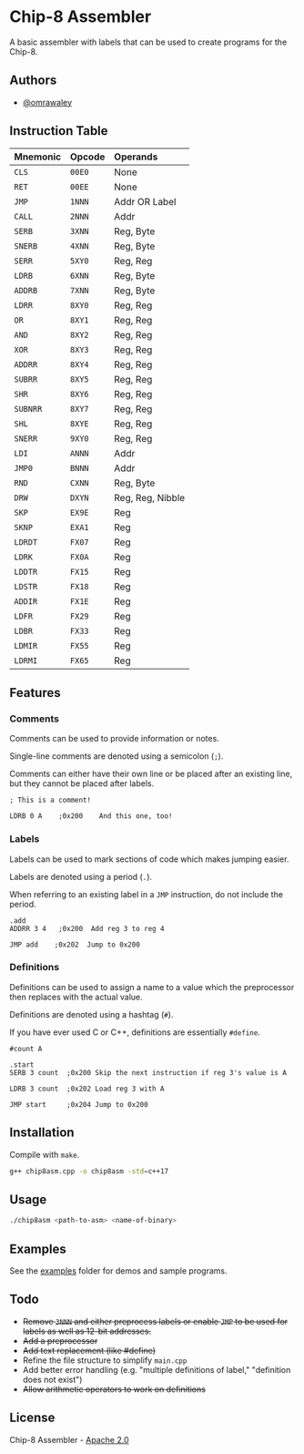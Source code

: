 
# Chip-8 Assembler

A basic assembler with labels that can be used to create programs for the Chip-8.


## Authors

- [@omrawaley](https://www.github.com/omrawaley)


## Instruction Table

| Mnemonic | Opcode     | Operands                |
| :-------- | :------- | :------------------------- |
| `CLS` | `00E0` | None |
| `RET` | `00EE` | None |
| `JMP` | `1NNN` | Addr OR Label |
| `CALL` | `2NNN` | Addr |
| `SERB` | `3XNN` | Reg, Byte |
| `SNERB` | `4XNN` | Reg, Byte |
| `SERR` | `5XY0` | Reg, Reg |
| `LDRB` | `6XNN` | Reg, Byte |
| `ADDRB` | `7XNN` | Reg, Byte |
| `LDRR` | `8XY0` | Reg, Reg |
| `OR` | `8XY1` | Reg, Reg |
| `AND` | `8XY2` | Reg, Reg |
| `XOR` | `8XY3` | Reg, Reg |
| `ADDRR` | `8XY4` | Reg, Reg |
| `SUBRR` | `8XY5` | Reg, Reg |
| `SHR` | `8XY6` | Reg, Reg |
| `SUBNRR` | `8XY7` | Reg, Reg |
| `SHL` | `8XYE` | Reg, Reg |
| `SNERR` | `9XY0` | Reg, Reg |
| `LDI` | `ANNN` | Addr |
| `JMP0` | `BNNN` | Addr |
| `RND` | `CXNN` | Reg, Byte |
| `DRW` | `DXYN` | Reg, Reg, Nibble |
| `SKP` | `EX9E` | Reg |
| `SKNP` | `EXA1` | Reg |
| `LDRDT` | `FX07` | Reg |
| `LDRK` | `FX0A` | Reg |
| `LDDTR` | `FX15` | Reg |
| `LDSTR` | `FX18` | Reg |
| `ADDIR` | `FX1E` | Reg |
| `LDFR` | `FX29` | Reg |
| `LDBR` | `FX33` | Reg |
| `LDMIR` | `FX55` | Reg |
| `LDRMI` | `FX65` | Reg |

## Features

### Comments

Comments can be used to provide information or notes.

Single-line comments are denoted using a semicolon (`;`). 

Comments can either have their own line or be placed after an existing line, but they cannot be placed after labels.

```
; This is a comment!

LDRB 0 A    ;0x200    And this one, too! 
```

### Labels

Labels can be used to mark sections of code which makes jumping easier.

Labels are denoted using a period (`.`).

When referring to an existing label in a `JMP` instruction, do not include the period.

```
.add
ADDRR 3 4   ;0x200  Add reg 3 to reg 4

JMP add    ;0x202  Jump to 0x200
```

### Definitions

Definitions can be used to assign a name to a value which the preprocessor then replaces with the actual value.

Definitions are denoted using a hashtag (`#`).

If you have ever used C or C++, definitions are essentially `#define`.

```
#count A

.start
SERB 3 count  ;0x200 Skip the next instruction if reg 3's value is A

LDRB 3 count  ;0x202 Load reg 3 with A

JMP start     ;0x204 Jump to 0x200
```

## Installation

Compile with `make`.

```bash
g++ chip8asm.cpp -o chip8asm -std=c++17
```
## Usage

```bash
./chip8asm <path-to-asm> <name-of-binary>
```

## Examples

See the [examples](https://github.com/omrawaley/chip-8-assembler/tree/main/examples) folder for demos and sample programs.

## Todo

- ~~Remove `3NNN` and either preprocess labels or enable `JMP` to be used for labels as well as 12-bit addresses.~~
- ~~Add a preprocessor~~
- ~~Add text replacement (like #define)~~
- Refine the file structure to simplify `main.cpp`
- Add better error handling (e.g. "multiple definitions of label," "definition does not exist")
- ~~Allow arithmetic operators to work on definitions~~

## License

Chip-8 Assembler - [Apache 2.0](https://www.apache.org/licenses/LICENSE-2.0)

